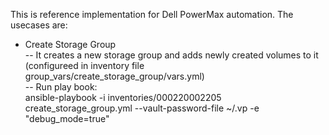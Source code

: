 This is reference implementation for Dell PowerMax automation. The usecases are:
- Create Storage Group<br/>
  -- It creates a new storage group and adds newly created volumes to it (configureed in inventory file group_vars/create_storage_group/vars.yml)<br/>
  -- Run play book:<br/> 
        ansible-playbook -i inventories/000220002205 create_storage_group.yml --vault-password-file ~/.vp -e "debug_mode=true"<br/>

<!-- - Remove Storage Group<br/>
  -- It removes volumes from the storage group and then deletes the storage group (configureed in inventory file group_vars/storage_group/vars.yml)<br/>
  -- Run play book:<br/> 
        ansible-playbook -i inventories/000220002205 storage_group.yml --vault-password-file ~/.vp -e "debug_mode=true state=absent"<br/>

- Create Port Group<br/>
  -- It creates a new port group and adds existing ports to it (configureed in inventory file group_vars/port_group/vars.yml)<br/>
  -- Run play book:<br/> 
        ansible-playbook -i inventories/000220002205 port_group.yml --vault-password-file ~/.vp -e "debug_mode=true state=present"<br/>

- Remove Port Group<br/>
  -- It removes ports from the port roup and then deletes the port group (configureed in inventory file group_vars/storage_group/vars.yml)<br/>
  -- Run play book:<br/> 
        ansible-playbook -i inventories/000220002205 port_group.yml --vault-password-file ~/.vp -e "debug_mode=true state=present" -->